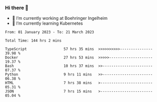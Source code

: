 ### Hi there 👋
- 🔭 I’m currently working at Boehringer Ingelheim
- 🌱 I’m currently learning Kubernetes

 
<!--START_SECTION:waka-->

```text
From: 01 January 2023 - To: 21 March 2023

Total Time: 144 hrs 2 mins

TypeScript                 57 hrs 35 mins  >>>>>>>>>>---------------   39.98 %
Docker                     27 hrs 53 mins  >>>>>--------------------   19.37 %
Bash                       10 hrs 37 mins  >>-----------------------   07.37 %
Python                     9 hrs 11 mins   >>-----------------------   06.38 %
HTML                       7 hrs 38 mins   >------------------------   05.31 %
JSON                       7 hrs 15 mins   >------------------------   05.04 %
```

<!--END_SECTION:waka-->

 
